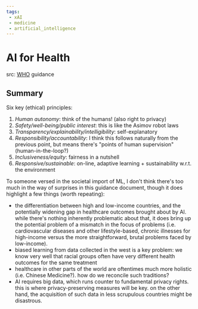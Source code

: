 ```yaml
---
tags:
 - xAI
 - medicine
 - artificial_intelligence
---
```


# AI for Health

src: [WHO](https://www.who.int/publications/i/item/9789240029200) guidance

## Summary

Six key (ethical) principles:

1. *Human autonomy*: think of the humans! (also right to privacy)
2. *Safety/well-being/public interest*: this is like the Asimov robot laws
3. *Transparency/explainability/intelligibility*: self-explanatory
4. *Responsibility/accountability*: I think this follows naturally from the previous point, but means there's "points of human supervision" (human-in-the-loop?)
5. *Inclusiveness/equity*: fairness in a nutshell
6. *Responsive/sustainable*: on-line, adaptive learning + sustainability w.r.t. the environment

To someone versed in the societal import of ML, I don't think there's too much in the way of surprises in this guidance document, though it does highlight a few things (worth repeating):

 - the differentiation between high and low-income countries, and the potentially widening gap in healthcare outcomes brought about by AI. while there's nothing inherently problematic about that, it does bring up the potential problem of a mismatch in the focus of problems (i.e. cardiovascular diseases and other lifestyle-based, chronic illnesses for high-income versus the more straightforward, brutal problems faced by low-income).
 - biased learning from data collected in the west is a key problem: we know very well that racial groups often have very different health outcomes for the same treatment
 - healthcare in other parts of the world are oftentimes much more holistic (i.e. Chinese Medicine?). how do we reconcile such traditions?
 - AI requires big data, which runs counter to fundamental privacy rights. this is where privacy-preserving measures will be key. on the other hand, the acquisition of such data in less scrupulous countries might be disastrous.